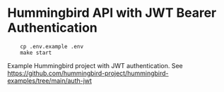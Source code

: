 # Hummingbird API with JWT Bearer Authentication

```
    cp .env.example .env
    make start
```

Example Hummingbird project with JWT authentication. See
https://github.com/hummingbird-project/hummingbird-examples/tree/main/auth-jwt
